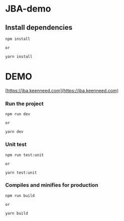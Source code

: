 # JBA-demo

## Install dependencies

```shell
npm install

or

yarn install
```

# DEMO

[https://jba.keenneed.com](https://jba.keenneed.com)

### Run the project

```shell
npm run dev

or

yarn dev
```

### Unit test

```shell
npm run test:unit

or

yarn test:unit
```

### Compiles and minifies for production

```shell
npm run build

or

yarn build
```


